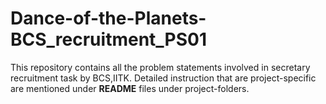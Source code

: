 # Dance-of-the-Planets-BCS_recruitment_PS01
This repository contains all the problem statements involved in secretary recruitment task by BCS,IITK.
Detailed instruction that are project-specific are mentioned under **README** files under project-folders.
